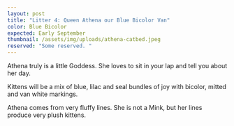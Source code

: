```yaml
---
layout: post
title: "Litter 4: Queen Athena our Blue Bicolor Van"
color: Blue Bicolor
expected: Early September
thumbnail: /assets/img/uploads/athena-catbed.jpeg
reserved: "Some reserved. "
---
```

Athena truly is a little Goddess. She loves to sit in your lap and tell you about her day. 

Kittens will be a mix of blue, lilac and seal bundles of joy with bicolor,  mitted and van white markings. 

Athena comes from very fluffy lines. She is not a Mink, but her lines produce very plush kittens.